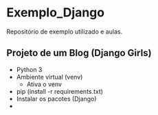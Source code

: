 # Exemplo_Django
Repositório de exemplo utilizado e aulas.

## Projeto de um Blog (Django Girls)

- Python 3
- Ambiente virtual (venv)
    - Ativa o venv
- pip (install -r requirements.txt)
- Instalar os pacotes (Django)
-
